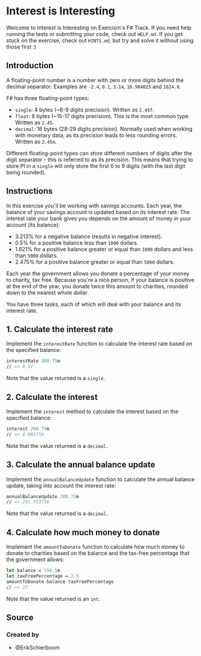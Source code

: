 # Interest is Interesting

Welcome to Interest is Interesting on Exercism's F# Track.
If you need help running the tests or submitting your code, check out `HELP.md`.
If you get stuck on the exercise, check out `HINTS.md`, but try and solve it without using those first :)

## Introduction

A floating-point number is a number with zero or more digits behind the decimal separator. Examples are `-2.4`, `0.1`, `3.14`, `16.984025` and `1024.0`.

F# has three floating-point types:

- `single`: 4 bytes (~6-9 digits precision). Written as `2.45f`.
- `float`: 8 bytes (~15-17 digits precision). This is the most common type. Written as `2.45`.
- `decimal`: 16 bytes (28-29 digits precision). Normally used when working with monetary data, as its precision leads to less rounding errors. Written as `2.45m`.

Different floating-point types can store different numbers of digits after the digit separator - this is referred to as its precision. This means that trying to store PI in a `single` will only store the first 6 to 9 digits (with the last digit being rounded).

## Instructions

In this exercise you'll be working with savings accounts. Each year, the balance of your savings account is updated based on its interest rate. The interest rate your bank gives you depends on the amount of money in your account (its balance):

- 3.213% for a negative balance (results in negative interest).
- 0.5% for a positive balance less than `1000` dollars.
- 1.621% for a positive balance greater or equal than `1000` dollars and less than `5000` dollars.
- 2.475% for a positive balance greater or equal than `5000` dollars.

Each year the government allows you donate a percentage of your money to charity, tax free. Because you're a nice person, if your balance is positive at the end of the year, you donate twice this amount to charities, rounded down to the nearest whole dollar.

You have three tasks, each of which will deal with your balance and its interest rate.

## 1. Calculate the interest rate

Implement the `interestRate` function to calculate the interest rate based on the specified balance:

```fsharp
interestRate 200.75m
// => 0.5f
```

Note that the value returned is a `single`.

## 2. Calculate the interest

Implement the `interest` method to calculate the interest based on the specified balance:

```fsharp
interest 200.75m
// => 1.00375m
```

Note that the value returned is a `decimal`.

## 3. Calculate the annual balance update

Implement the `annualBalanceUpdate` function to calculate the annual balance update, taking into account the interest rate:

```fsharp
annualBalanceUpdate 200.75m
// => 201.75375m
```

Note that the value returned is a `decimal`.

## 4. Calculate how much money to donate

Implement the `amountToDonate` function to calculate how much money to donate to charities based on the balance and the tax-free percentage that the government allows:

```fsharp
let balance = 550.5m
let taxFreePercentage = 2.5
amountToDonate balance taxFreePercentage
// => 27
```

Note that the value returned is an `int`.

## Source

### Created by

- @ErikSchierboom